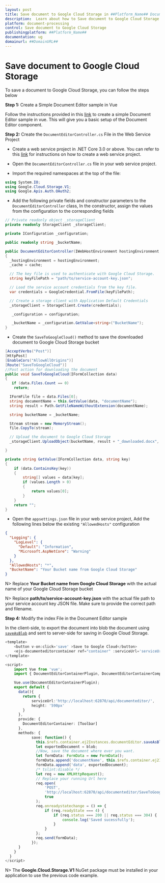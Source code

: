 ```yaml
---
layout: post
title: Save document to Google Cloud Storage in ##Platform_Name## Document editor control | Syncfusion
description:  Learn about how to Save document to Google Cloud Storage in ##Platform_Name## Document editor control of Syncfusion Essential JS 2 and more details.
platform: document-processing
control: Save document to Google Cloud Storage
publishingplatform: ##Platform_Name##
documentation: ug
domainurl: ##DomainURL##
---
```


# Save document to Google Cloud Storage

To save a document to Google Cloud Storage, you can follow the steps below

**Step 1:** Create a Simple Document Editor sample in Vue

Follow the instructions provided in this [link](../getting-started) to create a simple Document Editor sample in vue. This will give you a basic setup of the Document Editor component.

**Step 2:** Create the `DocumentEditorController.cs` File in the Web Service Project

* Create a web service project in .NET Core 3.0 or above. You can refer to this [link](../web-services-overview) for instructions on how to create a web service project.

* Open the `DocumentEditorController.cs` file in your web service project.

* Import the required namespaces at the top of the file:

```csharp
using System.IO;
using Google.Cloud.Storage.V1;
using Google.Apis.Auth.OAuth2;
```

* Add the following private fields and constructor parameters to the `DocumentEditorController` class, In the constructor, assign the values from the configuration to the corresponding fields

```csharp
// Private readonly object _storageClient
private readonly StorageClient _storageClient;

private IConfiguration _configuration;

public readonly string _bucketName;

public DocumentEditorController(IWebHostEnvironment hostingEnvironment, IMemoryCache cache, IConfiguration configuration)
{
  _hostingEnvironment = hostingEnvironment;
  _cache = cache;

  // The key file is used to authenticate with Google Cloud Storage.
  string keyFilePath = "path/to/service-account-key.json";

  // Load the service account credentials from the key file.
  var credentials = GoogleCredential.FromFile(keyFilePath);

  // Create a storage client with Application Default Credentials
  _storageClient = StorageClient.Create(credentials);

   _configuration = configuration;

   _bucketName = _configuration.GetValue<string>("BucketName");
}
```

* Create the `SaveToGoogleCloud()` method to save the downloaded document to Google Cloud Storage bucket

```csharp
[AcceptVerbs("Post")]
[HttpPost]
[EnableCors("AllowAllOrigins")]
[Route("SaveToGoogleCloud")]
//Post action for downloading the document
public void SaveToGoogleCloud(IFormCollection data)
{
   if (data.Files.Count == 0)
    return;

  IFormFile file = data.Files[0];
  string documentName = this.GetValue(data, "documentName");
  string result = Path.GetFileNameWithoutExtension(documentName);

  string bucketName = _bucketName;

  Stream stream = new MemoryStream();
  file.CopyTo(stream);

  // Upload the document to Google Cloud Storage
  _storageClient.UploadObject(bucketName, result + "_downloaded.docx", null, stream);

}   

private string GetValue(IFormCollection data, string key)
{
    if (data.ContainsKey(key))
    {
        string[] values = data[key];
        if (values.Length > 0)
        {
            return values[0];
        }
    }
    return "";
}
```

* Open the `appsettings.json` file in your web service project, Add the following lines below the existing `"AllowedHosts"` configuration

```json
{
  "Logging": {
    "LogLevel": {
      "Default": "Information",
      "Microsoft.AspNetCore": "Warning"
    }
  },
  "AllowedHosts": "*",
  "BucketName": "Your Bucket name from Google Cloud Storage"
}
```

N> Replace **Your Bucket name from Google Cloud Storage** with the actual name of your Google Cloud Storage bucket

N> Replace **path/to/service-account-key.json** with the actual file path to your service account key JSON file. Make sure to provide the correct path and filename.

**Step 4:**  Modify the index File in the Document Editor sample

In the client-side, to export the document into blob the document using [`saveAsBlob`](https://ej2.syncfusion.com/vue/documentation/api/document-editor#saveasblob) and sent to server-side for saving in Google Cloud Storage.

```typescript
<template>
    <button v-on:click='save' >Save to Google Cloud</button>
    <ejs-documenteditorcontainer ref="container" :serviceUrl='serviceUrl' :height='height' :enableToolbar='true' :created= "onCreate()"> </ejs-documenteditorcontainer>
</template>

<script>
    import Vue from 'vue';
    import { DocumentEditorContainerPlugin, DocumentEditorContainerComponent,Toolbar } from '@syncfusion/ej2-vue-documenteditor';

    Vue.use(DocumentEditorContainerPlugin);
    export default {
      data(){
        return {
            serviceUrl:'http://localhost:62870/api/documenteditor/',
            height: '590px'
        }
      },
      provide: {
        DocumentEditorContainer: [Toolbar]
      },
      methods: {
            save: function() {
              this.$refs.container.ej2Instances.documentEditor.saveAsBlob('Docx').then((blob: Blob) => {
              let exportedDocument = blob;
              //Now, save the document where ever you want.
              let formData: FormData = new FormData();
              formData.append('documentName', this.$refs.container.ej2Instances.documentEditor.documentName);
              formData.append('data', exportedDocument);
              /* tslint:disable */
              let req = new XMLHttpRequest();
              // Replace your running Url here
              req.open(
                  'POST',
                  'http://localhost:62870/api/documenteditor/SaveToGoogleCloud',
                  true
              );
              req.onreadystatechange = () => {
                  if (req.readyState === 4) {
                      if (req.status === 200 || req.status === 304) {
                          console.log('Saved sucessfully');
                      }
                  }
              };
              req.send(formData);
            });
      }
    }
  }
</script>

```

N> The **Google.Cloud.Storage.V1** NuGet package must be installed in your application to use the previous code example.